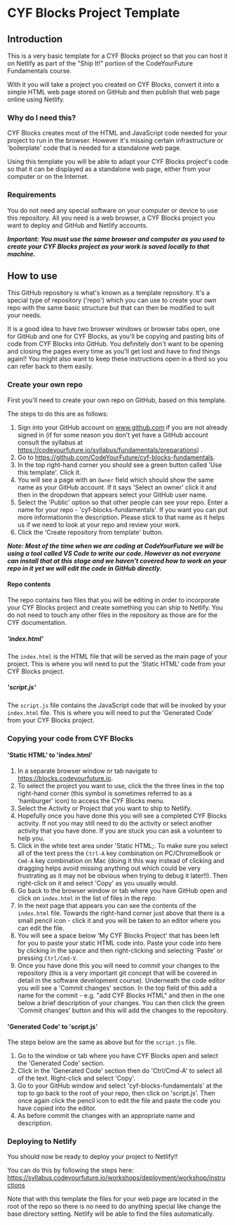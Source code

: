 # CYF Blocks Project Template

## Introduction

This is a very basic template for a CYF Blocks project so that you can host it on Netlify as part of the "Ship It!" portion of the CodeYourFuture Fundamentals course.

With it you will take a project you created on CYF Blocks, convert it into a simple HTML web page stored on GitHub and then publish that web page online using Netlify.

### Why do I need this?

CYF Blocks creates most of the HTML and JavaScript code needed for your project to run in the browser. However it's missing certain infrastructure or 'boilerplate' code that is needed for a standalone web page.

Using this template you will be able to adapt your CYF Blocks project's code so that it can be displayed as a standalone web page, either from your computer or on the Internet.

### Requirements

You do not need any special software on your computer or device to use this repository. All you need is a web browser, a CYF Blocks project you want to deploy and GitHub and Netlify accounts.

***Important: You *must* use the same browser and computer as you used to create your CYF Blocks project as your work is saved locally to that machine.***

## How to use

This GitHub repository is what's known as a template repository. It's a special type of repository ('repo') which you can use to create your own repo with the same basic structure but that can then be modified to suit your needs.

It is a good idea to have two browser windows or browser tabs open, one for GitHub and one for CYF Blocks, as you'll be copying and pasting bits of code from CYF Blocks into GitHub. You definitely don't want to be opening and closing the pages every time as you'll get lost and have to find things again!! You might also want to keep these instructions open in a third so you can refer back to them easily.
### Create your own repo

First you'll need to create your own repo on GitHub, based on this template.

The steps to do this are as follows:

1. Sign into your GitHub account on www.github.com if you are not already signed in (if for some reason you don't yet have a GitHub account consult the syllabus at https://codeyourfuture.io/syllabus/fundamentals/preparations) .
2. Go to https://github.com/CodeYourFuture/cyf-blocks-fundamentals.
3. In the top right-hand corner you should see a green button called 'Use this template'. Click it.
4. You will see a page with an `Owner` field which should show the same name as your GitHub account. If it says 'Select an owner' click it and then in the dropdown that appears select your GitHub user name.
5. Select the 'Public' option so that other people can see your repo. Enter a name for your repo - 'cyf-blocks-fundamentals'. If you want you can put more informationin the description. Please stick to that name as it helps us if we need to look at your repo and review your work.
6. Click the 'Create repository from template' button.

***Note: Most of the time when we are coding at CodeYourFuture we will be using a tool called VS Code to write our code. However as not everyone can install that at this stage and we haven't covered how to work on your repo in it yet we will edit the code in GitHub directly.***

#### Repo contents

The repo contains two files that you will be editing in order to incorporate your CYF Blocks project and create something you can ship to Netlify. You do not need to touch any other files in the repository as those are for the CYF documentation. 
##### 'index.html'

The `index.html` is the HTML file that will be served as the main page of your project. This is where you will need to put the 'Static HTML' code from your CYF Blocks project.

##### 'script.js'

The `script.js` file contains the JavaScript code that will be invoked by your `index.html` file. This is where you will need to put the 'Generated Code' from your CYF Blocks project.

### Copying your code from CYF Blocks

#### 'Static HTML' to 'index.html'

1. In a separate browser window or tab navigate to https://blocks.codeyourfuture.io.
2. To select the project you want to use, click the the three lines in the top right-hand corner (this symbol is sometimes referred to as a 'hamburger' icon) to access the CYF Blocks menu.
3. Select the Activity or Project that you want to ship to Netlify.
4. Hopefully once you have done this you will see a completed CYF Blocks activity. If not you may still need to do the activity or select another activity that you have done. If you are stuck you can ask a volunteer to help you.
5. Click in the white text area under 'Static HTML;. To make sure you select all of the text press the `Ctrl-A` key combination on PC/ChromeBook or `Cmd-A` key combination on Mac (doing it this way instead of clicking and dragging helps avoid missing anything out which could be very frustrating as it may not be obvious when trying to debug it later!!). Then right-click on it and select 'Copy' as you usually would.
6. Go back to the browser window or tab where you have GitHub open and click on `index.html` in the list of files in the repo.
7. In the next page that appears you can see the contents of the `index.html` file. Towards the right-hand corner just above that there is a small pencil icon - click it and you will be taken to an editor where you can edit the file.
8. You will see a space below 'My CYF Blocks Project' that has been left for you to paste your static HTML code into. Paste your code into here by clicking in the space and then right-clicking and selecting 'Paste' or pressing `Ctrl/Cmd-V`.
9. Once you have done this you will need to *commit* your changes to the repository (this is a very important git concept that will be covered in detail in the software development course). Underneath the code editor you will see a 'Commit changes' section. In the top field of this add a name for the commit - e.g. "add CYF Blocks HTML" and then in the one below a brief description of your changes. You can then click the green 'Commit changes' button and this will add the changes to the repository.

#### 'Generated Code' to 'script.js'

The steps below are the same as above but for the `script.js` file.

1. Go to the window or tab where you have CYF Blocks open and select the 'Generated Code' section.
2. Click in the 'Generated Code' section then do 'Ctrl/Cmd-A' to select all of the text. Right-click and select 'Copy'.
3. Go to your GitHub window and select 'cyf-blocks-fundamentals' at the top to go back to the root of your repo, then click on 'script.js'. Then once again click the pencil icon to edit the file and paste the code you have copied into the editor.
4. As before commit the changes with an appropriate name and description.

### Deploying to Netlify

You should now be ready to deploy your project to Netlify!!

You can do this by following the steps here: https://syllabus.codeyourfuture.io/workshops/deployment/workshop/instructions

Note that with this template the files for your web page are located in the root of the repo so there is no need to do anything special like change the base directory setting. Netlify will be able to find the files automatically.

